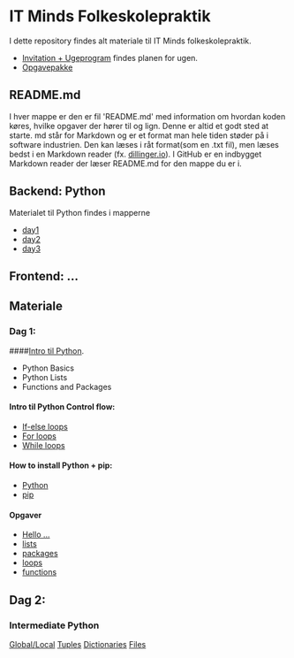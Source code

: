 # IT Minds Folkeskolepraktik

I dette repository findes alt materiale til IT Minds folkeskolepraktik.
- [Invitation + Ugeprogram](https://docs.google.com/document/d/1Pz4iN2EWj15I17AmFaapt5Ub7lZPxjYyyQqoFr_utAA/) findes planen for ugen.
- [Opgavepakke](https://docs.google.com/document/d/1tsG5nReAUyXuP9HtOcvNZtzCNUMXOBjXFf2gi0FHcGk/)



## README.md
I hver mappe er den er fil 'README.md' med information om hvordan koden køres, hvilke opgaver der hører til og lign. Denne er altid et godt sted at starte.
md står for Markdown og er et format man hele tiden støder på i software industrien. Den kan læses i råt format(som en .txt fil), men læses bedst i en Markdown reader (fx. [dillinger.io](dillinger.io)). I GitHub er en indbygget Markdown reader der læser README.md for den mappe du er i.


## Backend: Python
Materialet til Python findes i mapperne
- [day1](day1/)
- [day2](day2/)
- [day3](day3/)


## Frontend: ...





## Materiale

### Dag 1:
####[Intro til Python](https://www.datacamp.com/courses/intro-to-python-for-data-science).
- Python Basics
- Python Lists
- Functions and Packages

#### Intro til Python Control flow:
- [If-else loops](https://www.w3schools.com/python/python_conditions.asp)
- [For loops](https://www.w3schools.com/python/python_while_loops.asp)
- [While loops](https://www.w3schools.com/python/python_for_loops.asp)

#### How to install Python + pip:
- [Python](https://www.youtube.com/watch?v=i-MuSAwgwCU)
- [pip](https://www.geeksforgeeks.org/how-to-install-pip-on-windows/)

#### Opgaver
- [Hello ...](day1/1_hello/)
- [lists](day1/_lists)
- [packages](day1/_packages)
- [loops](day1/_loops/)
- [functions](day1/_functions/)


## Dag 2:
### Intermediate Python
[Global/Local](https://www.geeksforgeeks.org/global-local-variables-python/)
[Tuples](https://www.geeksforgeeks.org/python-tuples/)
[Dictionaries](https://www.geeksforgeeks.org/python-dictionary/)
[Files](https://www.geeksforgeeks.org/file-handling-python/)
